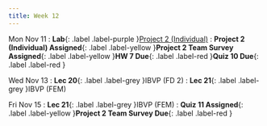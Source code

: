 ```yaml
---
title: Week 12
---
```


Mon Nov 11
: **Lab**{: .label .label-purple }[Project 2 (Individual)]()
: **Project 2 (Individual) Assigned**{: .label .label-yellow }**Project 2 Team Survey Assigned**{: .label .label-yellow }**HW 7 Due**{: .label .label-red }**Quiz 10 Due**{: .label .label-red }

Wed Nov 13
: **Lec 20**{: .label .label-grey }IBVP (FD 2)
: **Lec 21**{: .label .label-grey }IBVP (FEM)

Fri Nov 15
: **Lec 21**{: .label .label-grey }IBVP (FEM)
: **Quiz 11 Assigned**{: .label .label-yellow }**Project 2 Team Survey Due**{: .label .label-red }